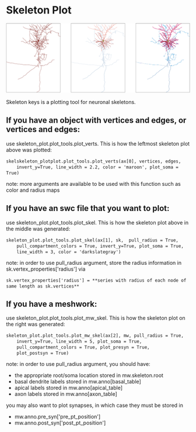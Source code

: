Skeleton Plot
=================================================
![cover](images/skels.png)

Skeleton keys is a plotting tool for neuronal skeletons. 

## If you have an object with vertices and edges, or vertices and edges:
use skeleton_plot.plot_tools.plot_verts. This is how the leftmost skeleton plot above was plotted:

```
skelskeleton_plotplot.plot_tools.plot_verts(ax[0], vertices, edges,  
    invert_y=True, line_width = 2.2, color = 'maroon', plot_soma = True)
```
note: more arguments are available to be used with this function such as color and radius maps 

## If you have an swc file that you want to plot:
use skeleton_plot.plot_tools.plot_skel. This is how the skeleton plot above in the middle was generated:

```
skeleton_plot.plot_tools.plot_skel(ax[1], sk,  pull_radius = True, 
    pull_compartment_colors = True, invert_y=True, plot_soma = True, 
    line_width = 3, color = 'darkslategray')
``` 
note: in order to use pull_radius argument, store the radius information in sk.vertex_properties['radius'] via 
```
sk.vertex_properties['radius'] = **series with radius of each node of same length as sk.vertices**
```

## If you have a meshwork:
use skeleton_plot.plot_tools.plot_mw_skel. This is how the skeleton plot on the right was generated:

```
skeleton_plot.plot_tools.plot_mw_skel(ax[2], mw, pull_radius = True,
    invert_y=True, line_width = 5, plot_soma = True,
    pull_compartment_colors = True, plot_presyn = True,
    plot_postsyn = True)
```
note: in order to use pull_radius argument, you should have:
- the appropriate root/soma location stored in mw.skeleton.root
- basal dendrite labels stored in mw.anno[basal_table]
- apical labels stored in mw.anno[apical_table]
- axon labels stored in  mw.anno[axon_table]

you may also want to plot synapses, in which case they must be stored in 
- mw.anno.pre_syn['pre_pt_position']
- mw.anno.post_syn['post_pt_position']


